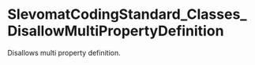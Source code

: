 # SlevomatCodingStandard_Classes_DisallowMultiPropertyDefinition

Disallows multi property definition.
